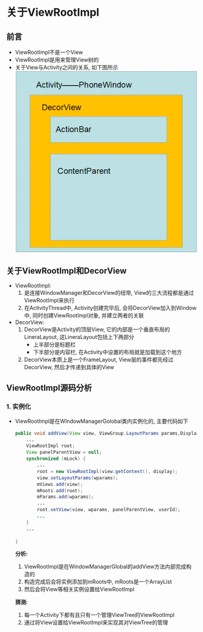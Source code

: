 # 关于ViewRootImpl

## 前言
* ViewRootImpl不是一个View
* ViewRootImpl是用来管理View树的
* 关于View与Activity之间的关系, 如下图所示
![关于View与Activity的关系](关于ViewRootImpl/View与Activity的关系.png)

## 关于ViewRootImpl和DecorView
* ViewRootImpl: 
    1. 是连接WindowManager和DecorView的纽带, View的三大流程都是通过ViewRootImpl来执行
    2. 在ActivityThread中, Activity创建完毕后, 会将DecorView加入到Window中, 同时创建ViewRootImpl对象, 并建立两者的关联
* DecorView:
    1. DecorView是Activity的顶层View, 它的内部是一个垂直布局的LineraLayout, 这LineraLayout包括上下两部分
        * 上半部分是标题栏
        * 下半部分是内容栏, 在Activity中设置的布局就是加载到这个地方
    2. DecorView本质上是一个FrameLayout, View层的事件都先经过DecorView, 然后才传递到具体的View

## ViewRootImpl源码分析

### 1. 实例化
* ViewRootImpl是在WIndowManagerGolobal类内实例化的, 主要代码如下
    ```java
    public void addView(View view, ViewGroup.LayoutParams params,Display display, Window parentWindow, int userId) {
        ...
        ViewRootImpl root;
        View panelParentView = null;
        synchronized (mLock) {
            ...
            root = new ViewRootImpl(view.getContext(), display);
            view.setLayoutParams(wparams);
            mViews.add(view);
            mRoots.add(root);
            mParams.add(wparams);
            ...
            root.setView(view, wparams, panelParentView, userId);
            ...
        }
        ...

    }
    ```
    **分析:**  
    1.  ViewRootImpl是在WindowManagerGlobal的addView方法内部完成构造的
    2. 构造完成后会将实例添加到mRoots中, mRoots是一个ArrayList
    3. 然后会将View等相关实例设置给ViewRootImpl

    **猜测:**  
    1. 每一个Activity下都有且只有一个管理ViewTree的ViewRootImpl
    2. 通过将View设置给ViewRootImpl来实现其对ViewTree的管理
